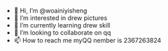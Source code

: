 - 👋 Hi, I’m @woainiyisheng
- 👀 I’m interested in drew pictures
- 🌱 I’m currently learning drew skill
- 💞️ I’m looking to collaborate on qq
- 📫 How to reach me myQQ nember is 2367263824

<!---
woainiyisheng/woainiyisheng is a ✨ special ✨ repository because its `README.md` (this file) appears on your GitHub profile.
You can click the Preview link to take a look at your changes.
--->
